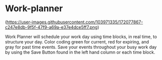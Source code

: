 # Work-planner
(https://user-images.githubusercontent.com/103971335/172077867-c247e8db-9f5f-47f9-a69a-e37e4dce5ff7.png)


Work Planner will schedule your work day using time blocks, in real time, to structure your day. Color coding green for current, red for expiring, and gray for past time events. Save your events throughout your busy work day by using the Save Button found in the left hand column or each time block. 
